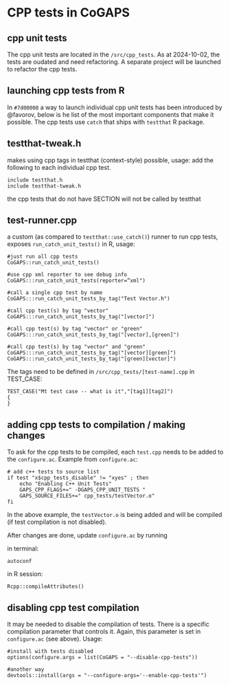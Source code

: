 # CPP tests in CoGAPS

## cpp unit tests
The cpp unit tests are located in the `/src/cpp_tests`. As at 2024-10-02, the tests are oudated and need refactoring. A separate project will be launched to refactor the cpp tests.

## launching cpp tests from R
In `#7d00008` a way to launch individual cpp unit tests has been introduced by @favorov, below is he list of the most important components that make it possible. The cpp tests use `catch` that ships with `testthat` R package.


## testthat-tweak.h
makes using cpp tags in testthat (context-style) possible,
usage: add the following to each individual cpp test.
```
include testthat.h
include testthat-tweak.h
```
the cpp tests that do not have SECTION will not be called
by testthat


## test-runner.cpp
a custom (as compared to `testthat::use_catch()`) runner to run  cpp tests, exposes `run_catch_unit_tests()` in R, usage: 
```
#just run all cpp tests
CoGAPS::run_catch_unit_tests()

#use cpp xml reporter to see debug info
CoGAPS:::run_catch_unit_tests(reporter=“xml")

#call a single cpp test by name
CoGAPS:::run_catch_unit_tests_by_tag("Test Vector.h")

#call cpp test(s) by tag "vector"
CoGAPS:::run_catch_unit_tests_by_tag("[vector]")

#call cpp test(s) by tag "vector" or "green"
CoGAPS:::run_catch_unit_tests_by_tag("[vector],[green]")

#call cpp test(s) by tag "vector" and "green"
CoGAPS:::run_catch_unit_tests_by_tag("[vector][green]")
CoGAPS:::run_catch_unit_tests_by_tag("[green][vector]")

```
The tags need to be defined in `/src/cpp_tests/[test-name].cpp` in TEST_CASE:

```
TEST_CASE("Mt test case -- what is it","[tag1][tag2]")
{
}
```


## adding cpp tests to compilation / making changes
To ask for the cpp tests to be compiled, each `test.cpp` needs to be added to the `configure.ac`. Example from `configure.ac`:
```
# add c++ tests to source list
if test "x$cpp_tests_disable" != "xyes" ; then
    echo "Enabling C++ Unit Tests"
    GAPS_CPP_FLAGS+=" -DGAPS_CPP_UNIT_TESTS "
    GAPS_SOURCE_FILES+=" cpp_tests/testVector.o"
fi
```
In the above example, the `testVector.o` is being added and will be compiled (if test compilation is not disabled).

After changes are done, update `configure.ac` by running 

in terminal:
```
autoconf
```
in R session:
```
Rcpp::compileAttributes()
```

## disabling cpp test compilation
It may be needed to disable the compilation of tests. There is a specific compilation parameter that controls it. Again, this parameter is set in `configure.ac` (see above). 
Usage:
```
#install with tests disabled
options(configure.args = list(CoGAPS = "--disable-cpp-tests"))

#another way
devtools::install(args = "--configure-args='--enable-cpp-tests'")
```


